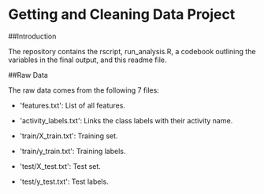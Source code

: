 # Getting and Cleaning Data Project

##Introduction

The repository contains the rscript, run_analysis.R, a codebook outlining the variables in the final output, and this readme file. 

##Raw Data

The raw data comes from the following 7 files:


- 'features.txt': List of all features.

- 'activity_labels.txt': Links the class labels with their activity name.

- 'train/X_train.txt': Training set.

- 'train/y_train.txt': Training labels.

- 'test/X_test.txt': Test set.

- 'test/y_test.txt': Test labels.